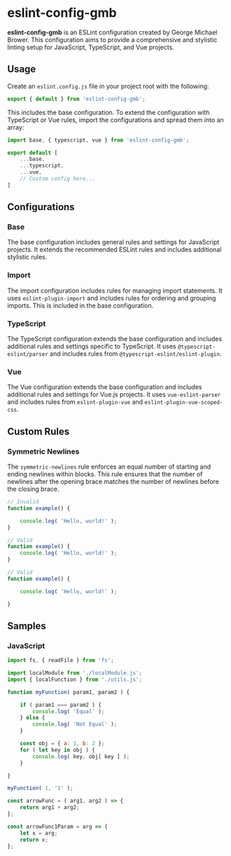# eslint-config-gmb

**eslint-config-gmb** is an ESLint configuration created by George Michael Brower. This configuration aims to provide a comprehensive and stylistic linting setup for JavaScript, TypeScript, and Vue projects.

## Usage

Create an `eslint.config.js` file in your project root with the following:

```js
export { default } from 'eslint-config-gmb';
```

This includes the base configuration. To extend the configuration with TypeScript or Vue rules, import the configurations and spread them into an array:

```js
import base, { typescript, vue } from 'eslint-config-gmb';

export default [
	...base,
	...typescript,
	...vue,
	// Custom config here...
]
```

## Configurations

### Base

The base configuration includes general rules and settings for JavaScript projects. It extends the recommended ESLint rules and includes additional stylistic rules.

### Import

The import configuration includes rules for managing import statements. It uses `eslint-plugin-import` and includes rules for ordering and grouping imports. This is included in the base configuration.

### TypeScript

The TypeScript configuration extends the base configuration and includes additional rules and settings specific to TypeScript. It uses `@typescript-eslint/parser` and includes rules from `@typescript-eslint/eslint-plugin`.

### Vue

The Vue configuration extends the base configuration and includes additional rules and settings for Vue.js projects. It uses `vue-eslint-parser` and includes rules from `eslint-plugin-vue` and `eslint-plugin-vue-scoped-css`.


## Custom Rules

### Symmetric Newlines

The `symmetric-newlines` rule enforces an equal number of starting and ending newlines within blocks. This rule ensures that the number of newlines after the opening brace matches the number of newlines before the closing brace.

```js
// Invalid
function example() {

	console.log( 'Hello, world!' );
}

// Valid
function example() {
	console.log( 'Hello, world!' );
}

// Valid
function example() {

	console.log( 'Hello, world!' );

}
```

## Samples

### JavaScript

```js
import fs, { readFile } from 'fs';

import localModule from './localModule.js';
import { localFunction } from './utils.js';

function myFunction( param1, param2 ) {

	if ( param1 === param2 ) {
		console.log( 'Equal' );
	} else {
		console.log( 'Not Equal' );
	}

	const obj = { a: 1, b: 2 };
	for ( let key in obj ) {
		console.log( key, obj[ key ] );
	}

}

myFunction( 1, '1' );

const arrowFunc = ( arg1, arg2 ) => {
	return arg1 + arg2;
};

const arrowFunc1Param = arg => {
	let x = arg;
	return x;
};
```
